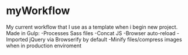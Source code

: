 # myWorkflow

My current workflow that I use as a template when i begin new project.
Made in Gulp:
-Processes Sass files
-Concat JS
-Browser auto-reload
-Imported jQuery via Browserify by default
-Minify files/compress images when in production enviroment
